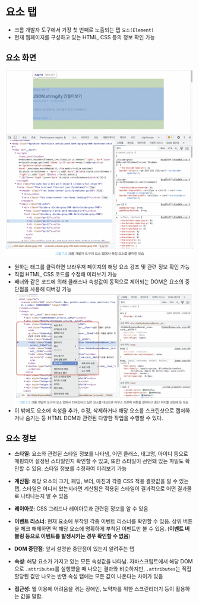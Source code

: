 # 요소 탭
- 크롬 개발자 도구에서 가장 첫 번째로 노출되는 탭 `요소(Element)`
- 현재 웹페이지를 구성하고 있는 HTML, CSS 등의 정보 확인 가능

## 요소 화면
![요소 탭](../source/images/element_tap.png)
- 원하는 태그를 클릭하면 브라우저 페이지의 해당 요소 강조 및 관련 정보 확인 가능
- 직접 HTML, CSS 코드를 수정해 미리보기 가능
- 배너와 같은 코드에 의해 클래스나 속성값이 동적으로 제어되는 DOM은 요소의 중단점을 사용해 디버깅 가능
    ![중단점 사용](../source/images/stop_point.png)
- 이 밖에도 요소에 속성을 추가, 수정, 삭제하거나 해당 요소를 스크린샷으로 캡처하거나 숨기는 등 HTML DOM과 관련된 다양한 작업을 수행할 수 있다.

## 요소 정보
- **스타일**: 요소와 관련된 스타일 정보를 나타냄, 어떤 클래스, 태그명, 아이디 등으로 매핑되어 설정된 스타일인지 확인할 수 있고, 또한 스타일이 선언돼 있는 파일도 확인할 수 있음. 스타일 정보를 수정하여 미리보기 가능

- **계산됨**: 해당 요소의 크기, 패딩, 보더, 마진과 각종 CSS 적용 결괏값을 알 수 있는 탭, 스타일은 어디서 왔는지라면 계산됨은 적용된 스타일이 결과적으로 어떤 결과물로 나타나는지 알 수 있음

- **레이아웃**: CSS 그리드나 레이아웃과 관련된 정보를 알 수 있음

- **이벤트 리스너**: 현재 요소에 부착된 각종 이벤트 리스너를 확인할 수 있음. 상위 버튼을 체크 해제하면 딱 해당 요소에 명확하게 부착된 이벤트만 볼 수 있음. (**이벤트 버블링 등으로 이벤트를 발생시키는 경우 확인할 수 없음**)

- **DOM 중단점**: 앞서 설명한 중단점이 있는지 알려주는 탭

- **속성**: 해당 요소가 가지고 있는 모든 속성값을 나타남. 자바스크립트에서 해당 DOM으로 `.attributes`를 실행했을 때 나오는 결과와 비슷하지만, `.attributes`는 직접 할당된 값만 나오는 반면 속성 탭에는 모든 값이 나온다는 차이가 있음

- **접근성**: 웹 이용에 어려움을 겪는 장애인, 노약자를 위한 스크린리더기 등이 활용하는 값을 말함. 

